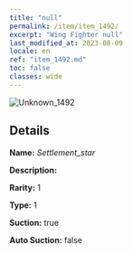 ```yaml
---
title: "null"
permalink: /item/item_1492/
excerpt: "Wing Fighter null"
last_modified_at: 2023-08-09
locale: en
ref: "item_1492.md"
toc: false
classes: wide
---
```



 ![Unknown_1492](/images/item/Settlement_star_p.png)



## Details

 **Name:** *Settlement_star* 

 **Description:** 

 **Rarity:** 1 

 **Type:** 1 

 **Suction:** true 

 **Auto Suction:** false 


